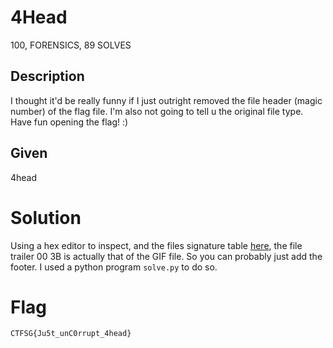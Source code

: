 # 4Head
100, FORENSICS, 89 SOLVES

## Description
I thought it'd be really funny if I just outright removed the file header (magic number) of the flag file. I'm also not going to tell u the original file type. Have fun opening the flag! :)

## Given
4head

# Solution
Using a hex editor to inspect, and the files signature table [here](https://wangrui.wordpress.com/2007/06/19/file-signatures-table/), the file trailer 00 3B is actually that of the GIF file. So you can probably just add the footer. I used a python program `solve.py` to do so.

# Flag
`CTFSG{Ju5t_unC0rrupt_4head}`